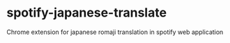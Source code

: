 # spotify-japanese-translate
Chrome extension for japanese romaji translation in spotify web application

